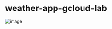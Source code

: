 # weather-app-gcloud-lab
![image](https://github.com/tejas-mn/weather-app-gcloud-lab/assets/68629215/d87dd822-044d-47d2-8882-316229607c93)
